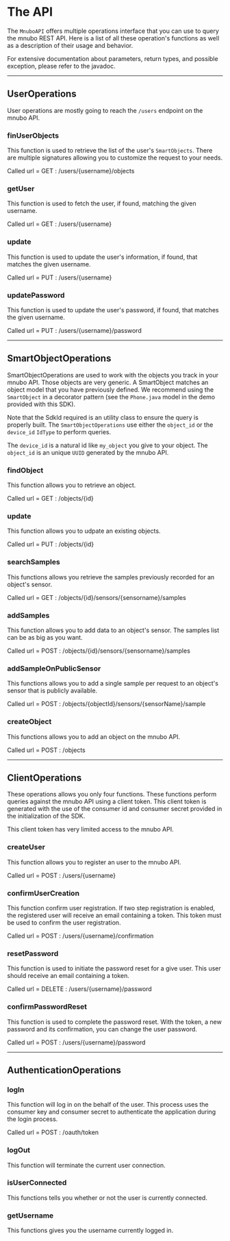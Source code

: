 # The API

The `MnuboAPI` offers multiple operations interface that you can use to query the mnubo REST API.
Here is a list of all these operation's functions as well as a description of their usage and
behavior.

For extensive documentation about parameters, return types, and possible exception, please refer to
the javadoc.

------------------------------------------------------------------------------

## UserOperations
User operations are mostly going to reach the `/users` endpoint on the mnubo API.

### finUserObjects
This function is used to retrieve the list of the user's `SmartObjects`. There are multiple
signatures allowing you to customize the request to your needs.

Called url = GET : /users/{username}/objects

### getUser
This function is used to fetch the user, if found, matching the given username.

Called url = GET : /users/{username}

### update
This function is used to update the user's information, if found, that matches the given username.

Called url = PUT : /users/{username}

### updatePassword
This function is used to update the user's password, if found, that matches the given
username.

Called url = PUT : /users/{username}/password


------------------------------------------------------------------------------

## SmartObjectOperations
SmartObjectOperations are used to work with the objects you track in your mnubo API. Those objects
are very generic. A SmartObject matches an object model that you have previously defined. We
recommend using the `SmartObject` in a decorator pattern (see the `Phone.java` model in the
demo provided with this SDK).

Note that the SdkId required is an utility class to ensure the query is properly built. The
`SmartObjectOperations` use either the `object_id` or the `device_id` `IdType` to perform queries.

The `device_id` is a natural id like `my_object` you give to your object. The `object_id` is an
unique `UUID` generated by the mnubo API.

### findObject
This function allows you to retrieve an object.

Called url = GET : /objects/{id}

### update
This function allows you to udpate an existing objects.

Called url = PUT : /objects/{id}

### searchSamples
This functions allows you retrieve the samples previously recorded for an object's sensor.

Called url = GET : /objects/{id}/sensors/{sensorname}/samples

### addSamples
This function allows you to add data to an object's sensor. The samples list can be as big as you
want.

Called url = POST : /objects/{id}/sensors/{sensorname}/samples

### addSampleOnPublicSensor
This functions allows you to add a single sample per request to an object's sensor that is
publicly available.

Called url = POST : /objects/{objectId}/sensors/{sensorName}/sample
### createObject
This functions allows you to add an object on the mnubo API.

Called url = POST : /objects


------------------------------------------------------------------------------

## ClientOperations
These operations allows you only four functions. These functions perform queries against the mnubo
API using a client token. This client token is generated with the use of the consumer id and
consumer secret provided in the initialization of the SDK.

This client token has very limited access to the mnubo API.

### createUser
This function allows you to register an user to the mnubo API.

Called url = POST : /users/{username}
### confirmUserCreation
This function confirm user registration. If two step registration is enabled, the registered user
will receive an email containing a token. This token must be used to confirm the user registration.

Called url = POST : /users/{username}/confirmation
### resetPassword
This function is used to initiate the password reset for a give user. This user should receive an
email containing a token.

Called url = DELETE : /users/{username}/password
### confirmPasswordReset
This function is used to complete the password reset. With the token, a new password and its
confirmation, you can change the user password.

Called url = POST : /users/{username}/password


------------------------------------------------------------------------------

## AuthenticationOperations
### logIn
This function will log in on the behalf of the user. This process uses the consumer key and consumer
secret to authenticate the application during the login process.

Called url = POST : /oauth/token
### logOut
This function will terminate the current user connection.

### isUserConnected
This functions tells you whether or not the user is currently connected.

### getUsername
This functions gives you the username currently logged in.